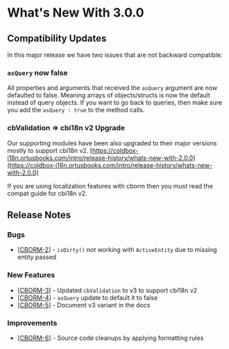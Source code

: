 # What's New With 3.0.0

## Compatibility Updates

In this major release we have two issues that are not backward compatible:

### `asQuery` now false

All properties and arguments that received the `asQuery` argument are now defaulted to false. Meaning arrays of objects/structs is now the default instead of query objects.  If you want to go back to queries, then make sure you add the `asQuery : true` to the method calls.

### cbValidation =&gt; cbi18n v2 Upgrade

Our supporting modules have been also upgraded to their major versions mostly to support cbi18n v2. [https://coldbox-i18n.ortusbooks.com/intro/release-history/whats-new-with-2.0.0](https://coldbox-i18n.ortusbooks.com/intro/release-history/whats-new-with-2.0.0)

If you are using localization features with cborm then you must read the compat guide for cbi18n v2.

## Release Notes

### Bugs

* \[[CBORM-2](https://ortussolutions.atlassian.net/browse/CBORM-2)\] - `isDirty()` not working with `ActiveEntity` due to missing entity passed

### New Features

* \[[CBORM-3](https://ortussolutions.atlassian.net/browse/CBORM-3)\] - Updated `cbValidation` to v3 to support cbi18n v2
* \[[CBORM-4](https://ortussolutions.atlassian.net/browse/CBORM-4)\] - `asQuery` update to default it to false
* \[[CBORM-5](https://ortussolutions.atlassian.net/browse/CBORM-5)\] - Document v3 variant in the docs

### Improvements

* \[[CBORM-6](https://ortussolutions.atlassian.net/browse/CBORM-6)\] - Source code cleanups by applying formatting rules

